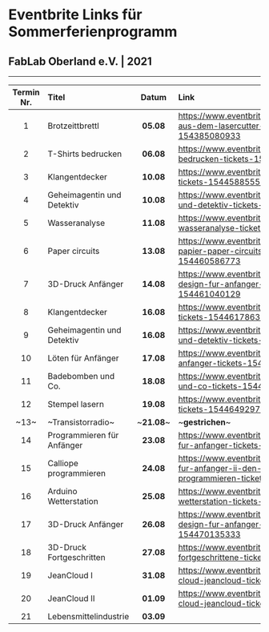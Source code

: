  # Eventbrite Links für Sommerferienprogramm
 ## FabLab Oberland e.V. | 2021

 ---  
|  Termin Nr.     | Titel                       | Datum     | Link|
| :-------------: | :-------------              | :-----:   |:---- |
| 1               | Brotzeittbrettl             | **05.08** |https://www.eventbrite.de/e/brotzeitbrettl-aus-dem-lasercutter-tickets-154385080933 |
| 2               | T-Shirts bedrucken          | **06.08** |https://www.eventbrite.de/e/t-shirts-bedrucken-tickets-154458233735 |
| 3               | Klangentdecker              | **10.08** |https://www.eventbrite.de/e/klangentdecker-tickets-154458855595 |
| 4               | Geheimagentin und Detektiv  | **10.08** |https://www.eventbrite.de/e/geheimagentin-und-detektiv-tickets-154459511557 |
| 5               | Wasseranalyse               | **11.08** |https://www.eventbrite.de/e/die-groe-wasseranalyse-tickets-154460173537 |
| 6               | Paper circuits              | **13.08** |https://www.eventbrite.de/e/strom-auf-papier-paper-circuits-tickets-154460586773 |
| 7               | 3D-Druck Anfänger           | **14.08** |https://www.eventbrite.de/e/3d-druck-und-design-fur-anfanger-tickets-154461040129 |
| 8               | Klangentdecker              | **16.08** |https://www.eventbrite.de/e/klangentdecker-tickets-154461786361 |
| 9               | Geheimagentin und Detektiv  | **16.08** |https://www.eventbrite.de/e/geheimagentin-und-detektiv-tickets-154462456365 |
| 10              | Löten für Anfänger          | **17.08** |https://www.eventbrite.de/e/loten-fur-anfanger-tickets-154463453347 |
| 11              | Badebomben und Co.          | **18.08** |https://www.eventbrite.de/e/badebomben-und-co-tickets-154464386137 |
| 12              | Stempel lasern              | **19.08** |https://www.eventbrite.de/e/stempel-lasern-tickets-154464929763 |
| ~13~              | ~Transistorradio~             | ~**21.08**~ | ~**gestrichen**~ |
| 14              | Programmieren für Anfänger  | **23.08** |https://www.eventbrite.de/e/programmieren-fur-anfanger-tickets-154465643899 |
| 15              | Calliope programmieren      | **24.08** |https://www.eventbrite.de/e/programmieren-fur-anfanger-ii-den-calliope-programmieren-tickets-154466241687 |
| 16              | Arduino Wetterstation       | **25.08** |https://www.eventbrite.de/e/arduino-wetterstation-tickets-154469712067 |
| 17              | 3D-Druck Anfänger           | **26.08** |https://www.eventbrite.de/e/3d-druck-und-design-fur-anfanger-tickets-154470135333 |
| 18              | 3D-Druck Fortgeschritten    | **27.08** |https://www.eventbrite.de/e/3d-druck-fur-fortgeschrittene-tickets-154470315873 |
| 19              | JeanCloud I                 | **31.08** |https://www.eventbrite.de/e/deine-eigene-cloud-jeancloud-tickets-154474797277 |
| 20              | JeanCloud II                | **01.09** |https://www.eventbrite.de/e/deine-eigene-cloud-jeancloud-tickets-154474797277 |
| 21              | Lebensmittelindustrie       | **03.09** | |
